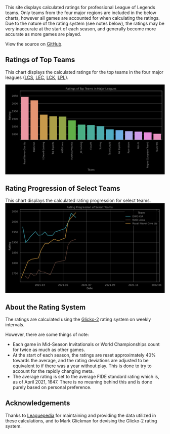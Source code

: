 This site displays calculated ratings for professional League of Legends teams.
Only teams from the four major regions are included in the below charts, however
all games are accounted for when calculating the ratings. Due to the nature of
the rating system (see notes below), the ratings may be very inaccurate at the
start of each season, and generally become more accurate as more games are
played.

View the source on [GitHub][2].

[comment]: <> (Ratings of Teams at MSI 2021)
[comment]: <> (----------------------------)
[comment]: <> (This chart displays the ratings of teams at the Mid-Season Invitational of 2021.)
[comment]: <> (Since MSI is the first international competition of the season, ratings at the)
[comment]: <> (start of the tournament will be based heavily on a team's dominance within their)
[comment]: <> (region, so teams from minor regions may have their ratings inflated.)
[comment]: <> (![image missing]&#40;https://raw.githubusercontent.com/xtevenx/ProRankings/master/data/output_tourney.png "Ratings of Teams at MSI 2021"&#41;)

Ratings of Top Teams
--------------------

This chart displays the calculated ratings for the top teams in the four major
leagues ([LCS][3], [LEC][4], [LCK][5], [LPL][6]).

[comment]: <> (Note: the top teams from minor leagues may have their ratings inflated if they )
[comment]: <> (dominated their league. This is because if there are no inter-region games, )
[comment]: <> (one's rating is solely based on their performance within their region.)

![image missing](https://raw.githubusercontent.com/xtevenx/ProRankings/master/data/output_bar.png "Ratings of Top Teams")

Rating Progression of Select Teams
----------------------------------

This chart displays the calculated rating progression for select teams.
![image missing](https://raw.githubusercontent.com/xtevenx/ProRankings/master/data/output_line.png "Rating Progression of Select Teams")

About the Rating System
-----------------------

The ratings are calculated using the [Glicko-2][1] rating system on weekly
intervals.

However, there are some things of note:

*   Each game in Mid-Season Invitationals or World Championships count for
    twice as much as other games.
*   At the start of each season, the ratings are reset approximately 40%
    towards the average, and the rating deviations are adjusted to be
    equivalent to if there was a year without play. This is done to try to
    account for the rapidly changing meta.
*   The average rating is set to the average FIDE standard rating which is, as
    of April 2021, 1647. There is no meaning behind this and is done purely based
    on personal preference.

Acknowledgements
----------------

Thanks to [Leaguepedia][7] for maintaining and providing the data utilized in
these calculations, and to Mark Glickman for devising the Glicko-2 rating
system.

[1]: http://www.glicko.net/glicko/glicko2.pdf
[2]: https://github.com/xtevenx/ProRankings
[3]: https://lol.fandom.com/wiki/LCS/2021_Season
[4]: https://lol.fandom.com/wiki/LEC/2021_Season
[5]: https://lol.fandom.com/wiki/LCK/2021_Season
[6]: https://lol.fandom.com/wiki/LPL/2021_Season
[7]: https://lol.fandom.com/Help:API_Documentation
